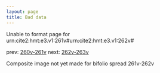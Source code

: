 ```yaml
---
layout: page
title: Bad data
---
```


Unable to format page for urn:cite2:hmt:e3.v1:261v#urn:cite2:hmt:e3.v1:262v#

prev: [260v-261v](../260v-261v/) next: [262v-263v](../262v-263v/)

Composite image not yet made for bifolio spread 261v-262v

